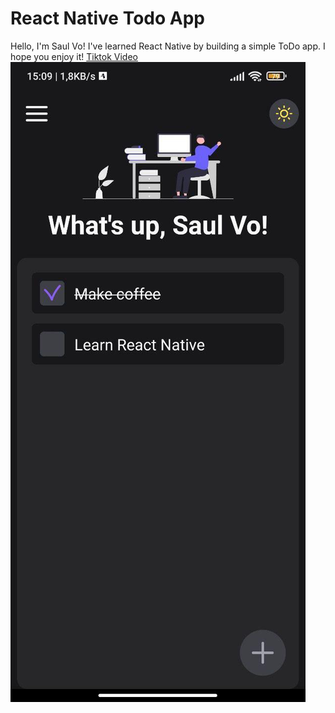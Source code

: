 # React Native Todo App

Hello, I'm Saul Vo! I've learned React Native by building a simple ToDo app. I hope you enjoy it!
[Tiktok Video](https://www.tiktok.com/@saul_vo97/video/7120942151332203802?is_from_webapp=v1&item_id=7120942151332203802)
![Todo App](/docs/thumbnail.jpg "Todo App")
